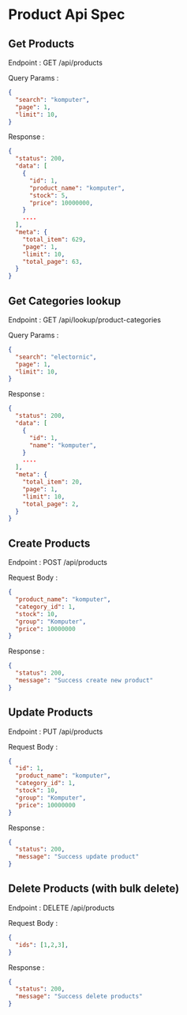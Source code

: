 # Product Api Spec

## Get Products

Endpoint : GET /api/products

Query Params :

```json
{
  "search": "komputer",
  "page": 1,
  "limit": 10,
}
```

Response :

```json
{
  "status": 200,
  "data": [
    {
      "id": 1,
      "product_name": "komputer",
      "stock": 5,
      "price": 10000000,
    }
    ....
  ],
  "meta": {
    "total_item": 629,
    "page": 1,
    "limit": 10,
    "total_page": 63,
  }
}
```

## Get Categories lookup

Endpoint : GET /api/lookup/product-categories

Query Params :

```json
{
  "search": "electornic",
  "page": 1,
  "limit": 10,
}
```

Response :

```json
{
  "status": 200,
  "data": [
    {
      "id": 1,
      "name": "komputer",
    }
    ....
  ],
  "meta": {
    "total_item": 20,
    "page": 1,
    "limit": 10,
    "total_page": 2,
  }
}
```

## Create Products

Endpoint : POST /api/products

Request Body :

```json
{
  "product_name": "komputer",
  "category_id": 1,
  "stock": 10,
  "group": "Komputer",
  "price": 10000000
}
```

Response :

```json
{
  "status": 200,
  "message": "Success create new product"
}
```

## Update Products

Endpoint : PUT /api/products

Request Body :

```json
{
  "id": 1,
  "product_name": "komputer",
  "category_id": 1,
  "stock": 10,
  "group": "Komputer",
  "price": 10000000
}
```

Response :

```json
{
  "status": 200,
  "message": "Success update product"
}
```

## Delete Products (with bulk delete)

Endpoint : DELETE /api/products

Request Body :

```json
{
  "ids": [1,2,3],
}
```

Response :

```json
{
  "status": 200,
  "message": "Success delete products"
}
```
